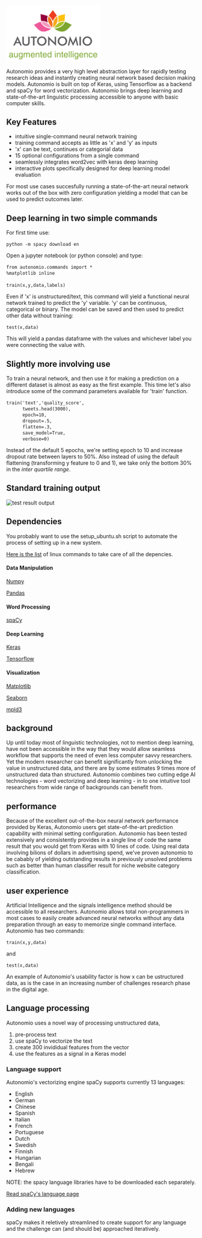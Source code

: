 <img src="./docs/autonomio_logo_new.png"  width="250">

Autonomio provides a very high level abstraction layer for rapidly testing research ideas and instantly creating neural network based decision making models. Autonomio is built on top of Keras, using Tensorflow as a backend and spaCy for word vectorization. Autonomio brings deep learning and state-of-the-art linguistic processing accessible to anyone with basic computer skills. 

## Key Features

- intuitive single-command neural network training
- training command accepts as little as 'x' and 'y' as inputs 
- 'x' can be text, continues or categorial data
- 15 optional configurations from a single command
- seamlessly integrates word2vec with keras deep learning
- interactive plots specifically designed for deep learning model evaluation

For most use cases succesfully running a state-of-the-art neural network works out of the box with zero configuration yielding a model that can be used to predict outcomes later. 

## Deep learning in two simple commands

For first time use: 

    python -m spacy download en

Open a jupyter notebook (or python console) and type: 

    from autonomio.commands import *
    %matplotlib inline
    
    train(x,y,data,labels)
    
Even if 'x' is unstructured/text, this command will yield a functional neural network trained to predict the 'y' variable. 'y' can be continuous, categorical or binary. The model can be saved and then used to predict other data without training:

    test(x,data)
    
This will yield a pandas dataframe with the values and whichever label you were connecting the value with.     

## Slightly more involving use

To train a neural network, and then use it for making a prediction on a different dataset is almost as easy as the first example. This time let's also introduce some of the command parameters available for 'train' function. 

    train('text','quality_score',
          tweets.head(3000),
          epoch=10,
          dropout=.5,
          flatten=.3,
          save_model=True,
          verbose=0)

Instead of the default 5 epochs, we're setting epoch to 10 and increase dropout rate between layers to 50%. Also instead of using the default flattening (transforming y feature to 0 and 1), we take only the bottom 30% in the *inter quartile range*. 

## Standard training output

![test result output](http://i.imgur.com/i4MkYmo.png)


## Dependencies 

You probably want to use the setup_ubuntu.sh script to automate the process of setting up in a new system.

[Here is the list](./docs/dependencies_linux.md) of linux commands to take care of all the depencies. 

#### Data Manipulation

[Numpy](http://www.numpy.org/)

[Pandas](http://pandas.pydata.org/)

#### Word Processing

[spaCy](https://spacy.io/)

#### Deep Learning

[Keras](http://keras.io)

[Tensorflow](https://www.tensorflow.org/)

#### Visualization

[Matplotlib](http://matplotlib.org/)

[Seaborn](http://seaborn.pydata.org/)

[mpld3](http://mpld3.github.io/)


## background 

Up until today most of linguistic technologies, not to mention deep learning, have not been accessible in the way that they would allow seamless workflow that supports the need of even less computer savvy researchers. Yet the modern researcher can benefit significantly from unlocking the value in unstructured data, and there are by some estimates 9 times more of unstructured data than structured. Autonomio combines two cutting edge AI technologies - word vectorizing and deep learning - in to one intuitive tool researchers from wide range of backgrounds can benefit from.

## performance

Because of the excellent out-of-the-box neural network performance provided by Keras, Autonomio users get state-of-the-art prediction capability with minimal setting configuration. Autonomio has been tested extensively and consistently provides in a single line of code the same result that you would get from Keras with 10 lines of code. Using real data involving bilions of dollars in advertising spend, we've proven autonomio to be cabably of yielding outstanding results in previously unsolved problems such as better than human classifier result for niche website category classification.

## user experience

Artificial Intelligence and the signals intelligence method should be accessible to all researchers. Autonomio allows total non-programmers in most cases to easily create advanced neural networks without any data preparation through an easy to memorize single command interface. Autonomio has two commands:

    train(x,y,data)

and

    test(x,data)
    
An example of Autonomio's usability factor is how x can be ustructured data, as is the case in an increasing number of challenges research phase in the digital age. 

## Language processing

Autonomio uses a novel way of processing unstructured data, 

1) pre-process text 
2) use spaCy to vectorize the text 
3) create 300 invididual features from the vector
4) use the features as a signal in a Keras model 


### Language support

Autonomio's vectorizing engine spaCy supports currently 13 languages: 

- English
- German
- Chinese
- Spanish
- Italian
- French
- Portuguese
- Dutch
- Swedish
- Finnish
- Hungarian
- Bengali
- Hebrew

NOTE: the spacy language libraries have to be downloaded each separately.

[Read spaCy's language page](https://spacy.io/docs/api/language-models)


### Adding new languages 

spaCy makes it reletively streamlined to create support for any language and the challenge can (and should be) approached iteratively. 
